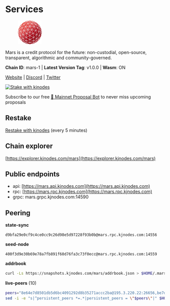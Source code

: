 # Services

<figure><img src="https://raw.githubusercontent.com/kj89/cosmos-images/main/logos/mars.png" alt=""><figcaption></figcaption></figure>

Mars is a credit protocol for the future: non-custodial,  open-source, transparent, algorithmic and community-governed.

**Chain ID**: mars-1 | **Latest Version Tag**: v1.0.0 | **Wasm**: ON

[Website](https://marsprotocol.io) | [Discord](https://discord.gg/marsprotocol) | [Twitter](https://twitter.com/mars_protocol)

[![Stake with kjnodes](https://i.ibb.co/cr44Q8j/button-stake-with-kjnodes.png)](https://restake.app/mars/marsvaloper1p9t4gr40rnpdwqacxgcqp7ffrfw908nu020g4n)

Subscribe to our free [🤖 Mainnet Proposal Bot](https://t.me/kjnodes_proposal_bot) to never miss upcoming proposals

## Restake

[Restake with kjnodes](https://restake.app/mars/marsvaloper1p9t4gr40rnpdwqacxgcqp7ffrfw908nu020g4n) (every 5 minutes)
## Chain explorer
[https://explorer.kjnodes.com/mars](https://explorer.kjnodes.com/mars)

## Public endpoints

* api: [https://mars.api.kjnodes.com](https://mars.api.kjnodes.com)
* rpc: [https://mars.rpc.kjnodes.com](https://mars.rpc.kjnodes.com)
* grpc: mars.grpc.kjnodes.com:14590

## Peering

**state-sync**

```text
d9bfa29e0cf9c4ce0cc9c26d98e5d97228f93b0b@mars.rpc.kjnodes.com:14556
```

**seed-node**

```text
400f3d9e30b69e78a7fb891f60d76fa3c73f0ecc@mars.rpc.kjnodes.com:14559
```

**addrbook**
```bash
curl -Ls https://snapshots.kjnodes.com/mars/addrbook.json > $HOME/.mars/config/addrbook.json
```

**live-peers** (10)
```bash
peers="8e64e7d8501db5d6bc4091292d8b35271accc2ba@195.3.220.22:26656,be7d56127ef887d095b2f55f09be5fee1969d922@146.59.52.48:18095,d0dbb50a474888b8bed04bf8a23ac6b8bae443ee@5.79.79.80:18095,7f4be5f7db9b920e965197b65974f0e1e64749e4@144.126.128.128:26656,969af6a39a0f7e8a17b92d90888360ad92248626@65.108.132.107:2000,8c979d3c9677341fbac2f3b7aadb7a91d85cbbee@148.113.8.63:18556,7bcc2e490b6aa2536d68de0881cba2ee7134840c@139.59.8.48:26130,41caa4106f68977e3a5123e56f57934a2d34a1c1@95.214.53.233:27056,89757803f40da51678451735445ad40d5b15e059@169.155.44.75:26656,d9bfa29e0cf9c4ce0cc9c26d98e5d97228f93b0b@65.109.88.38:14556"
sed -i -e "s|^persistent_peers *=.*|persistent_peers = \"$peers\"|" $HOME/.mars/config/config.toml
```
